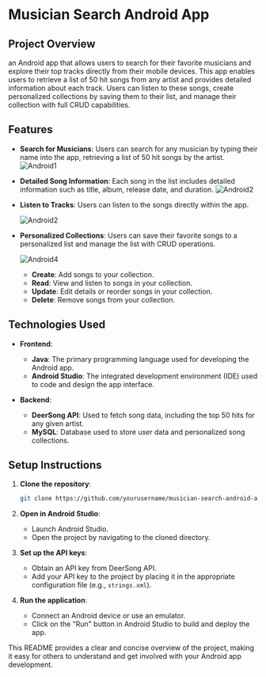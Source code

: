  
# **Musician Search Android App**

## **Project Overview**

an Android app that allows users to search for their favorite musicians and explore their top tracks directly from their mobile devices. 
This app enables users to retrieve a list of 50 hit songs from any artist and provides detailed information about each track. 
Users can listen to these songs, create personalized collections by saving them to their list, and manage their collection with full CRUD capabilities.

## **Features**

- **Search for Musicians**: Users can search for any musician by typing their name into the app, retrieving a list of 50 hit songs by the artist.
  ![Android1](https://github.com/user-attachments/assets/479688ef-8aa8-4419-996c-5ec142074427)

- **Detailed Song Information**: Each song in the list includes detailed information such as title, album, release date, and duration.
  ![Android2](https://github.com/user-attachments/assets/f742ad77-9805-4895-bb26-a1886deb58e0)

- **Listen to Tracks**: Users can listen to the songs directly within the app.
  
  ![Android2](https://github.com/user-attachments/assets/c8d16602-7cae-4b9c-9782-96add1097590)
- **Personalized Collections**: Users can save their favorite songs to a personalized list and manage the list with CRUD operations.

  ![Android4](https://github.com/user-attachments/assets/31288019-a11d-4871-9399-d9ef32a951c9)

  - **Create**: Add songs to your collection.
  - **Read**: View and listen to songs in your collection.
  - **Update**: Edit details or reorder songs in your collection.
  - **Delete**: Remove songs from your collection.

## **Technologies Used**

- **Frontend**:
  - **Java**: The primary programming language used for developing the Android app.
  - **Android Studio**: The integrated development environment (IDE) used to code and design the app interface.

- **Backend**:
  - **DeerSong API**: Used to fetch song data, including the top 50 hits for any given artist.
  - **MySQL**: Database used to store user data and personalized song collections.

## **Setup Instructions**

1. **Clone the repository**:
   ```bash
   git clone https://github.com/yourusername/musician-search-android-app.git
   ```
2. **Open in Android Studio**:
   - Launch Android Studio.
   - Open the project by navigating to the cloned directory.
   
3. **Set up the API keys**:
   - Obtain an API key from DeerSong API.
   - Add your API key to the project by placing it in the appropriate configuration file (e.g., `strings.xml`).

4. **Run the application**:
   - Connect an Android device or use an emulator.
   - Click on the "Run" button in Android Studio to build and deploy the app.
 

This README provides a clear and concise overview of the project, making it easy for others to understand and get involved with your Android app development.
